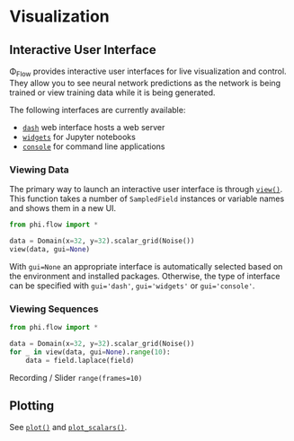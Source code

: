 # Visualization


## Interactive User Interface
Φ<sub>Flow</sub> provides interactive user interfaces for live visualization and control.
They allow you to see neural network predictions as the network is being trained or view training data while it is being generated.

The following interfaces are currently available:

- [`dash`](Web_Interface.md) web interface hosts a web server
- [`widgets`](Widgets.md) for Jupyter notebooks
- [`console`](ConsoleUI.md) for command line applications

### Viewing Data
The primary way to launch an interactive user interface is through
[`view()`](phi/vis/index.html#phi.vis.view).
This function takes a number of `SampledField` instances or variable names and shows them in a new UI.
```python
from phi.flow import *

data = Domain(x=32, y=32).scalar_grid(Noise())
view(data, gui=None)
```
With `gui=None` an appropriate interface is automatically selected based on the environment and installed packages.
Otherwise, the type of interface can be specified with `gui='dash'`, `gui='widgets'` or `gui='console'`.

### Viewing Sequences
```python
from phi.flow import *

data = Domain(x=32, y=32).scalar_grid(Noise())
for _ in view(data, gui=None).range(10):
    data = field.laplace(field)
```

Recording / Slider
`range(frames=10)`


## Plotting
See [`plot()`](phi/vis/index.html#phi.vis.plot) and
[`plot_scalars()`](phi/vis/index.html#phi.vis.plot_scalars).